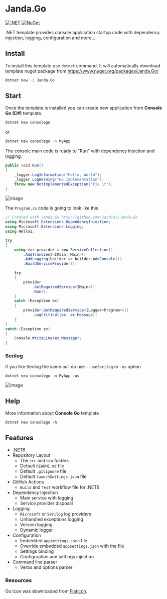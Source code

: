 # Janda.Go

[![.NET](https://github.com/Jandini/Janda.Go/actions/workflows/build.yml/badge.svg)](https://github.com/Jandini/Janda.Go/actions/workflows/build.yml)
[![NuGet](https://github.com/Jandini/Janda.Go/actions/workflows/nuget.yml/badge.svg)](https://github.com/Jandini/Janda.Go/actions/workflows/nuget.yml)

.NET template provides console application startup code with dependency injection, logging, configuration and more...


## Install

To install this template use `dotnet` command. It will automatically download template nuget package from https://www.nuget.org/packages/Janda.Go/

```bash
dotnet new -i Janda.Go
```



## Start

Once the template is installed you can create new application from **Console Go (C#)** template. 

```bash
dotnet new consolego 
```

or 

```bash
dotnet new consolego -n MyApp
```

The console main code is ready to "Run" with dependency injection and logging.

```c#
public void Run()
{
    _logger.LogInformation("Hello, World");
    _logger.LogWarning("No implementation");
    throw new NotImplementedException("Fix it");
}
```	

![image](https://user-images.githubusercontent.com/19593367/152032611-382ae24e-23f2-4117-ae6b-cdf358ac3e00.png)

The `Program.cs` code is going to look like this

```C#
// Created with Janda.Go http://github.com/Jandini/Janda.Go
using Microsoft.Extensions.DependencyInjection;
using Microsoft.Extensions.Logging;
using Hello1;

try
{
    using var provider = new ServiceCollection()
        .AddTransient<IMain, Main>()
        .AddLogging(builder => builder.AddConsole())
        .BuildServiceProvider();

    try
    {
        provider
            .GetRequiredService<IMain>()
            .Run();
    }
    catch (Exception ex)
    {
        provider.GetRequiredService<ILogger<Program>>()
            .LogCritical(ex, ex.Message);
    }
}
catch (Exception ex)
{
    Console.WriteLine(ex.Message);
}
```

### Serilog

If you like Serilog the same as I do use `--useSerilog` or `-us` option

```
dotnet new consolego -n MyApp -us
```

![image](https://user-images.githubusercontent.com/19593367/152033659-27d21c1a-293e-4e97-8282-2747f07f804f.png)




## Help

More information about **Console Go** template 

```
dotnet new consolego -h  
```





## Features

* .NET6
* Repository Layout
  * The `src` and `bin` folders 
  * Default `README.md` file 
  * Default `.gitignore` file
  * Default `launchSettings.json` file
* GitHub Actions
  * `Build` and `Test` workflow file for .NET6
* Dependency Injection
  * Main service with logging
  * Service provider disposal
* Logging
  * `Microsoft` or `Serilog` log providers  
  * Unhandled exceptions logging
  * Version logging
  * Dynamic logger
* Configuration
  * Embedded `appsettings.json`  file
  * Override embedded `appsettings.json` with the file
  * Settings binding
  * Configuration and settings injection
* Command line parser
  * Verbs and options parser








### Resources

Go icon was downloaded from [Flaticon](https://www.flaticon.com/premium-icon/go_2813814?term=go&related_id=2813814).



